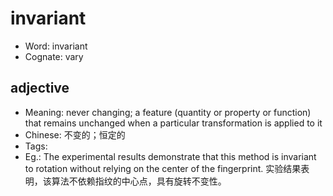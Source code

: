 # invariant

- Word: invariant
- Cognate: vary

## adjective

- Meaning: never changing; a feature (quantity or property or function) that remains unchanged when a particular transformation is applied to it
- Chinese: 不变的；恒定的
- Tags: 
- Eg.: The experimental results demonstrate that this method is invariant to rotation without relying on the center of the fingerprint. 实验结果表明，该算法不依赖指纹的中心点，具有旋转不变性。

